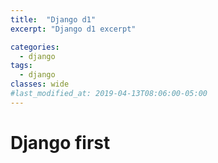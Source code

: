 ```yaml
---
title:  "Django d1"
excerpt: "Django d1 excerpt"

categories:
  - django
tags:
  - django
classes: wide 
#last_modified_at: 2019-04-13T08:06:00-05:00
---
```


# Django first